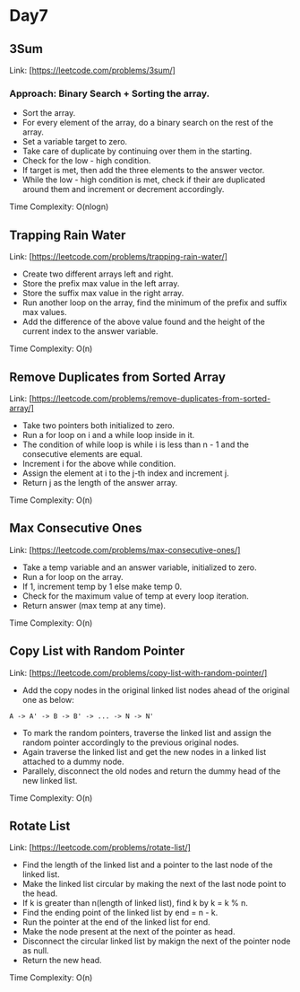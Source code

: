 # Day7

## 3Sum

Link: [https://leetcode.com/problems/3sum/]

### Approach: Binary Search + Sorting the array.

- Sort the array.
- For every element of the array, do a binary search on the rest of the array.
- Set a variable target to zero.
- Take care of duplicate by continuing over them in the starting.
- Check for the low - high condition.
- If target is met, then add the three elements to the answer vector.
- While the low - high condition is met, check if their are duplicated around them and increment or decrement accordingly.

Time Complexity: O(nlogn)

## Trapping Rain Water

Link: [https://leetcode.com/problems/trapping-rain-water/]

- Create two different arrays left and right.
- Store the prefix max value in the left array.
- Store the suffix max value in the right array.
- Run another loop on the array, find the minimum of the prefix and suffix max values.
- Add the difference of the above value found and the height of the current index to the answer variable.

Time Complexity: O(n)

## Remove Duplicates from Sorted Array

Link: [https://leetcode.com/problems/remove-duplicates-from-sorted-array/]

- Take two pointers both initialized to zero.
- Run a for loop on i and a while loop inside in it.
- The condition of while loop is while i is less than n - 1 and the consecutive elements are equal.
- Increment i for the above while condition.
- Assign the element at i to the j-th index and increment j.
- Return j as the length of the answer array.

Time Complexity: O(n)

## Max Consecutive Ones

Link: [https://leetcode.com/problems/max-consecutive-ones/]

- Take a temp variable and an answer variable, initialized to zero.
- Run a for loop on the array.
- If 1, increment temp by 1 else make temp 0.
- Check for the maximum value of temp at every loop iteration.
- Return answer (max temp at any time).

Time Complexity: O(n)

## Copy List with Random Pointer

Link: [https://leetcode.com/problems/copy-list-with-random-pointer/]

- Add the copy nodes in the original linked list nodes ahead of the original one as below: 
```
A -> A' -> B -> B' -> ... -> N -> N'
```
- To mark the random pointers, traverse the linked list and assign the random pointer accordingly to the previous original nodes.
- Again traverse the linked list and get the new nodes in a linked list attached to a dummy node.
- Parallely, disconnect the old nodes and return the dummy head of the new linked list.

Time Complexity: O(n)

## Rotate List

Link: [https://leetcode.com/problems/rotate-list/]

- Find the length of the linked list and a pointer to the last node of the linked list.
- Make the linked list circular by making the next of the last node point to the head.
- If k is greater than n(length of linked list), find k by k = k % n.
- Find the ending point of the linked list by end = n - k.
- Run the pointer at the end of the linked list for end.
- Make the node present at the next of the pointer as head.
- Disconnect the circular linked list by makign the next of the pointer node as null.
- Return the new head.

Time Complexity: O(n)